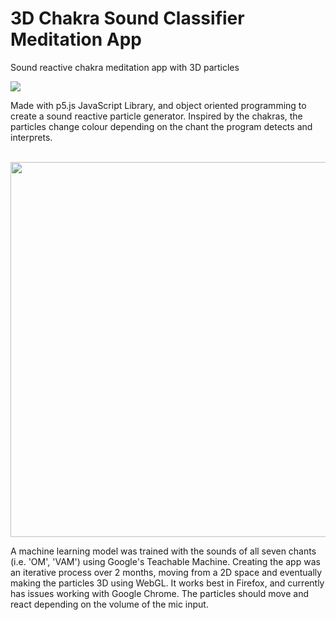 # 3D Chakra Sound Classifier Meditation App
<p>
Sound reactive chakra meditation app with 3D particles
</p>
 <img src="https://user-images.githubusercontent.com/37534696/174992831-4dd71963-71d8-42ea-82cc-4ae6dc366088.gif"/>
<br>

<p>
Made with p5.js JavaScript Library, and object oriented programming to create a sound reactive particle generator.
Inspired by the chakras, the particles change colour depending on the chant the program detects and interprets. </p>
<br>
<img src="https://user-images.githubusercontent.com/37534696/174992986-7206067d-7899-4840-990e-f18f82cba65d.jpg" width="600" height="600"/>
<br>
<p>
A machine learning model was trained with the sounds of all seven chants (i.e. 'OM', 'VAM') using Google's Teachable Machine. Creating the app was an iterative process over 2 months, moving from a 2D space and eventually making the particles 3D using WebGL.
It works best in Firefox, and currently has issues working with Google Chrome. The particles should move and react depending on the volume of the mic input.
  </p>
<!-- ![chakra](https://user-images.githubusercontent.com/37534696/174992831-4dd71963-71d8-42ea-82cc-4ae6dc366088.gif) -->

